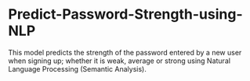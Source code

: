 # Predict-Password-Strength-using-NLP
This model predicts the strength of the password entered by a new user when signing up; whether it is weak, average or strong using Natural Language Processing (Semantic Analysis).
